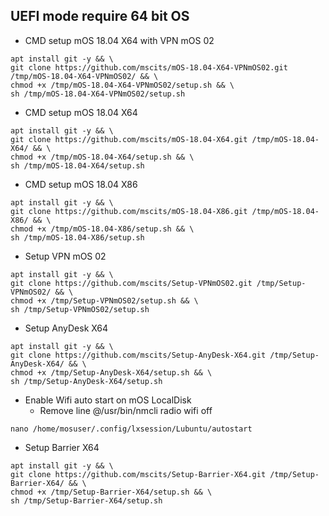 ## UEFI mode require 64 bit OS

- CMD setup mOS 18.04 X64 with VPN mOS 02
```
apt install git -y && \
git clone https://github.com/mscits/mOS-18.04-X64-VPNmOS02.git /tmp/mOS-18.04-X64-VPNmOS02/ && \
chmod +x /tmp/mOS-18.04-X64-VPNmOS02/setup.sh && \
sh /tmp/mOS-18.04-X64-VPNmOS02/setup.sh
```
- CMD setup mOS 18.04 X64
```
apt install git -y && \
git clone https://github.com/mscits/mOS-18.04-X64.git /tmp/mOS-18.04-X64/ && \
chmod +x /tmp/mOS-18.04-X64/setup.sh && \
sh /tmp/mOS-18.04-X64/setup.sh
```
- CMD setup mOS 18.04 X86
```
apt install git -y && \
git clone https://github.com/mscits/mOS-18.04-X86.git /tmp/mOS-18.04-X86/ && \
chmod +x /tmp/mOS-18.04-X86/setup.sh && \
sh /tmp/mOS-18.04-X86/setup.sh
```
- Setup VPN mOS 02
```
apt install git -y && \
git clone https://github.com/mscits/Setup-VPNmOS02.git /tmp/Setup-VPNmOS02/ && \
chmod +x /tmp/Setup-VPNmOS02/setup.sh && \
sh /tmp/Setup-VPNmOS02/setup.sh
```
- Setup AnyDesk X64
```
apt install git -y && \
git clone https://github.com/mscits/Setup-AnyDesk-X64.git /tmp/Setup-AnyDesk-X64/ && \
chmod +x /tmp/Setup-AnyDesk-X64/setup.sh && \
sh /tmp/Setup-AnyDesk-X64/setup.sh
```
- Enable Wifi auto start on mOS LocalDisk
  - Remove line @/usr/bin/nmcli radio wifi off
```
nano /home/mosuser/.config/lxsession/Lubuntu/autostart
```
- Setup Barrier X64
```
apt install git -y && \
git clone https://github.com/mscits/Setup-Barrier-X64.git /tmp/Setup-Barrier-X64/ && \
chmod +x /tmp/Setup-Barrier-X64/setup.sh && \
sh /tmp/Setup-Barrier-X64/setup.sh
```
